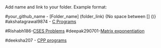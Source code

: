 Add name and link to your folder. Example format:

#your_github_name - [Folder_name] (folder_link) {No space between [] ()}
#akshatagrawal9874 - [C Programs](https://github.com/akshatagrawal9874/hacktoberfest20/tree/master/C%20Programs)

#Rishabh186-[CSES Problems](https://github.com/Rishabh186/hacktoberfest20/tree/master/CSES%20Problems)
#deepak290701-[Matrix exponentiation](https://github.com/Deepak290701/hacktoberfest20/tree/master/Deepak%20Sharma)

#deeksha207 - [CPP programs](https://github.com/deeksha207/hacktoberfest20/tree/master/CPP%20programs)
